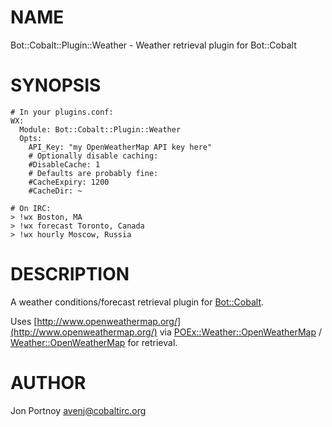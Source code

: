 # NAME

Bot::Cobalt::Plugin::Weather - Weather retrieval plugin for Bot::Cobalt

# SYNOPSIS

    # In your plugins.conf:
    WX:
      Module: Bot::Cobalt::Plugin::Weather
      Opts:
        API_Key: "my OpenWeatherMap API key here"
        # Optionally disable caching:
        #DisableCache: 1
        # Defaults are probably fine:
        #CacheExpiry: 1200
        #CacheDir: ~

    # On IRC:
    > !wx Boston, MA
    > !wx forecast Toronto, Canada
    > !wx hourly Moscow, Russia

# DESCRIPTION

A weather conditions/forecast retrieval plugin for [Bot::Cobalt](https://metacpan.org/pod/Bot::Cobalt).

Uses [http://www.openweathermap.org/](http://www.openweathermap.org/) via [POEx::Weather::OpenWeatherMap](https://metacpan.org/pod/POEx::Weather::OpenWeatherMap) /
[Weather::OpenWeatherMap](https://metacpan.org/pod/Weather::OpenWeatherMap) for retrieval.

# AUTHOR

Jon Portnoy <avenj@cobaltirc.org>
